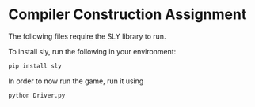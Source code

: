 # Compiler Construction Assignment

The following files require the SLY library to run.

To install sly, run the following in your environment:
```bash
pip install sly
```

In order to now run the game, run it using
```bash
python Driver.py
```